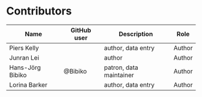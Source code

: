 # Contributors

Name               | GitHub user     | Description                          | Role
---                | ---             | ---                                  | ---
Piers Kelly |  | author, data entry | Author
Junran Lei |  | author | Author
Hans-Jörg Bibiko | @Bibiko | patron, data maintainer | Author
Lorina Barker |  | author, data entry | Author
